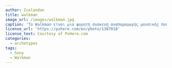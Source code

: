```yaml
---
author: Icelandan
title: walkman
image_url: /images/walkman.jpg
caption: 'Το Walkman είναι μια φορητή συσκευή αναπαραγωγής μουσικής που δημιουργήθηκε αρχικά από την εταιρία Sony το 1979. Στην ουσία αποτελεί ένα φορητό κασετόφωνο, και λόγο της δημοσιότητάς του πολλοί χρησιμοποιούσαν τον όρο "walkman" για κάθε φορητή συσκευή αναπαραγωγής.'
license_url: 'https://pxhere.com/en/photo/1387018'
license_text: Courtesy of PxHere.com
categories:
  - archetypes
tags:
  - Sony
  - Walkman
---
```

